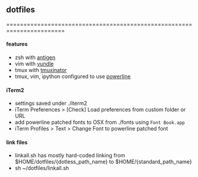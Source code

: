 ## dotfiles
=======================================================================
#### features
- zsh with [antigen](https://github.com/zsh-users/antigen)
- vim with [vundle](https://github.com/gmarik/Vundle.vim)
- tmux with [tmuxinator](https://github.com/tmuxinator/tmuxinator)
- tmux, vim, ipython configured to use [powerline](https://github.com/Lokaltog/powerline)

#### iTerm2 
- settings saved under ./iterm2 
- iTerm Preferences > [Check] Load preferences from custom folder or URL
- add powerline patched fonts to OSX from ./fonts using `Font Book.app`
- iTerm Profiles > Text > Change Font to powerline patched font

#### link files
- linkall.sh has mostly hard-coded linking from $HOME/dotfiles/{dotless_path_name} to $HOME/{standard_path_name}
- sh ~/dotfiles/linkall.sh
